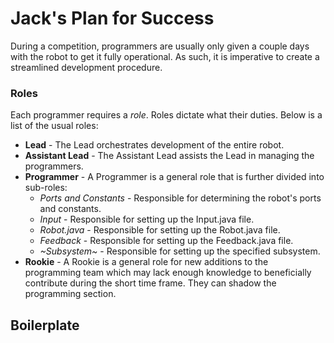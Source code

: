 # Jack's Plan for Success

During a competition, programmers are usually only given a couple days with the robot to get it fully operational. As such, it is imperative to create a streamlined development procedure.

### Roles

Each programmer requires a *role*. Roles dictate what their duties. Below is a list of the usual roles:

* **Lead** - The Lead orchestrates development of the entire robot.
* **Assistant Lead** - The Assistant Lead assists the Lead in managing the programmers.
* **Programmer** - A Programmer is a general role that is further divided into sub-roles:
    * *Ports and Constants* - Responsible for determining the robot's ports and constants.
    * *Input* - Responsible for setting up the Input.java file.
    * *Robot.java* - Responsible for setting up the Robot.java file.
    * *Feedback* - Responsible for setting up the Feedback.java file.
    * *~Subsystem~* - Responsible for setting up the specified subsystem.
* **Rookie** - A Rookie is a general role for new additions to the programming team which may lack enough knowledge to beneficially contribute during the short time frame. They can shadow the programming section.

## Boilerplate


